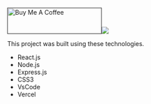 <a href="" target="_blank"><img src="https://cdn.buymeacoffee.com/buttons/v2/default-violet.png" alt="Buy Me A Coffee" height= "60px" 
  width= "217px" ><img src="khan-porfolio/src/Assets/ss.png"/>
</a>

This project was built using these technologies.

- React.js
- Node.js
- Express.js
- CSS3
- VsCode
- Vercel

